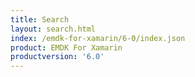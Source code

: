 ```yaml
---
title: Search
layout: search.html
index: /emdk-for-xamarin/6-0/index.json
product: EMDK For Xamarin
productversion: '6.0'
---
```














